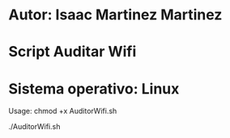 Autor: Isaac Martinez Martinez
========================
Script Auditar Wifi
========================
Sistema operativo: Linux
========================


Usage: 
chmod +x AuditorWifi.sh

./AuditorWifi.sh
